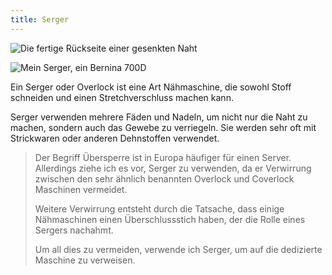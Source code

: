 ```yaml
---
title: Serger
---
```


![Die fertige Rückseite einer gesenkten Naht](serged-seam.jpg)

![Mein Serger, ein Bernina 700D](serger.jpg)

Ein Serger oder Overlock ist eine Art Nähmaschine, die sowohl Stoff schneiden und einen Stretchverschluss machen kann.

Serger verwenden mehrere Fäden und Nadeln, um nicht nur die Naht zu machen, sondern auch das Gewebe zu verriegeln. Sie werden sehr oft mit Strickwaren oder anderen Dehnstoffen verwendet.

> Der Begriff Übersperre ist in Europa häufiger für einen Server. Allerdings ziehe ich es vor, Serger zu verwenden, da er Verwirrung zwischen den sehr ähnlich benannten Overlock und Coverlock Maschinen vermeidet.
> 
> Weitere Verwirrung entsteht durch die Tatsache, dass einige Nähmaschinen einen Überschlussstich haben, der die Rolle eines Sergers nachahmt.
> 
> Um all dies zu vermeiden, verwende ich Serger, um auf die dedizierte Maschine zu verweisen.

